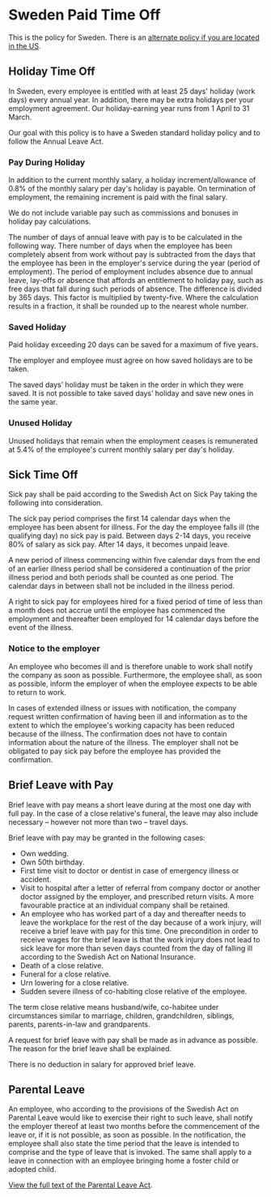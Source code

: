 # Sweden Paid Time Off

This is the policy for Sweden. There is an [alternate policy if you are located
in the US][us].

## Holiday Time Off

In Sweden, every employee is entitled with at least 25 days' holiday (work days)
every annual year. In addition, there may be extra holidays per your employment
agreement. Our holiday-earning year runs from 1 April to 31 March. 

Our goal with this policy is to have a Sweden standard holiday policy and to
follow the Annual Leave Act.

### Pay During Holiday

In addition to the current monthly salary, a holiday increment/allowance of 0.8%
of the monthly salary per day's holiday is payable. On termination of
employment, the remaining increment is paid with the final salary.

We do not include variable pay such as commissions and bonuses in holiday pay
calculations.

The number of days of annual leave with pay is to be calculated in the following
way. There number of days when the employee has been completely absent from work
without pay is subtracted from the days that the employee has been in the
employer's service during the year (period of employment). The period of
employment includes absence due to annual leave, lay-offs or absence that
affords an entitlement to holiday pay, such as free days that fall during such
periods of absence. The difference is divided by 365 days. This factor is
multiplied by twenty-five. Where the calculation results in a fraction, it shall
be rounded up to the nearest whole number.

### Saved Holiday

Paid holiday exceeding 20 days can be saved for a maximum of five years.

The employer and employee must agree on how saved holidays are to be taken. 

The saved days’ holiday must be taken in the order in which they were saved. It
is not possible to take saved days’ holiday and save new ones in the same year. 

### Unused Holiday

Unused holidays that remain when the employment ceases is remunerated at 5.4% of
the employee's current monthly salary per day's holiday.

## Sick Time Off

Sick pay shall be paid according to the Swedish Act on Sick Pay taking the
following into consideration.

The sick pay period comprises the first 14 calendar days when the employee has
been absent for illness. For the day the employee falls ill (the qualifying day)
no sick pay is paid. Between days 2-14 days, you receive 80% of salary as sick
pay. After 14 days, it becomes unpaid leave.

A new period of illness commencing within five calendar days from the end of an
earlier illness period shall be considered a continuation of the prior illness
period and both periods shall be counted as one period. The calendar days in
between shall not be included in the illness period.

A right to sick pay for employees hired for a fixed period of time of less than
a month does not accrue until the employee has commenced the employment and
thereafter been employed for 14 calendar days before the event of the illness.

### Notice to the employer

An employee who becomes ill and is therefore unable to work shall notify the
company as soon as possible. Furthermore, the employee shall, as soon as
possible, inform the employer of when the employee expects to be able to return
to work.

In cases of extended illness or issues with notification, the company request
written confirmation of having been ill and information as to the extent to
which the employee's working capacity has been reduced because of the illness.
The confirmation does not have to contain information about the nature of the
illness. The employer shall not be obligated to pay sick pay before the employee
has provided the confirmation.

## Brief Leave with Pay

Brief leave with pay means a short leave during at the most one day with full
pay. In the case of a close relative's funeral, the leave may also include
necessary – however not more than two – travel days.

Brief leave with pay may be granted in the following cases:

* Own wedding.
* Own 50th birthday.
* First time visit to doctor or dentist in case of emergency illness or
  accident.
* Visit to hospital after a letter of referral from company doctor or another
  doctor assigned by the employer, and prescribed return visits. A more
  favourable practice at an individual company shall be retained.
* An employee who has worked part of a day and thereafter needs to leave the
  workplace for the rest of the day because of a work injury, will receive a
  brief leave with pay for this time. One precondition in order to receive wages
  for the brief leave is that the work injury does not lead to sick leave for more
  than seven days counted from the day of falling ill according to the Swedish Act
  on National Insurance.
* Death of a close relative.
* Funeral for a close relative.
* Urn lowering for a close relative.
* Sudden severe illness of co-habiting close relative of the employee.

The term close relative means husband/wife, co-habitee under circumstances
similar to marriage, children, grandchildren, siblings, parents, parents-in-law
and grandparents. 

A request for brief leave with pay shall be made as in advance as possible. The
reason for the brief leave shall be explained. 

There is no deduction in salary for approved brief leave.

## Parental Leave

An employee, who according to the provisions of the Swedish Act on Parental
Leave would like to exercise their right to such leave, shall notify the
employer thereof at least two months before the commencement of the leave or, if
it is not possible, as soon as possible. In the notification, the employee shall
also state the time period that the leave is intended to comprise and the type
of leave that is invoked. The same shall apply to a leave in connection with an
employee bringing home a foster child or adopted child.

[View the full text of the Parental Leave Act][parental].

[us]: paid-time-off.md
[parental]: http://www.government.se/content/1/c6/10/49/85/f16b785a.pdf
